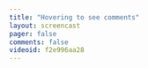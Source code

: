 ```yaml
---
title: "Hovering to see comments"
layout: screencast 
pager: false
comments: false
videoid: f2e996aa28
---
```

